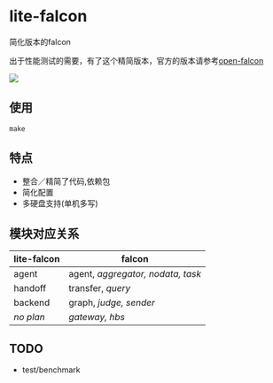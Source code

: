 # lite-falcon

简化版本的falcon

出于性能测试的需要，有了这个精简版本，官方的版本请参考[open-falcon](https://github.com/open-falcon/)

![][lite_falcon_img]

## 使用
```
make
```

## 特点
- 整合／精简了代码,依赖包
- 简化配置
- 多硬盘支持(单机多写)

## 模块对应关系

| lite-falcon |   falcon                            |
|-------------|-------------------------------------|
|   agent     |   agent, _aggregator, nodata, task_ |
|   handoff   |   transfer, _query_                 |
|   backend   |   graph, _judge, sender_            |
|   _no plan_ |   _gateway,  hbs_                   |

## TODO
- test/benchmark

[lite_falcon_img]:https://cdn.rawgit.com/yubo/falcon/master/doc/img/lite-falcon.svg
